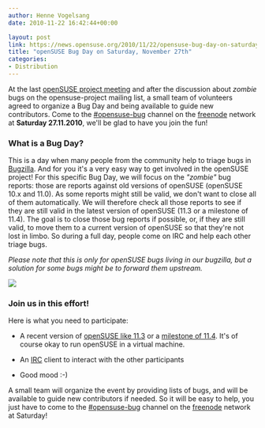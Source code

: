 ```yaml
---
author: Henne Vogelsang
date: 2010-11-22 16:42:44+00:00

layout: post
link: https://news.opensuse.org/2010/11/22/opensuse-bug-day-on-saturday-november-27th/
title: "openSUSE Bug Day on Saturday, November 27th"
categories:
- Distribution
---
```

At the last [openSUSE project meeting](http://community.opensuse.org/meetings/opensuse-project/2010/opensuse-project.2010-11-17-16.08.html) and after the discussion about _zombie_ bugs on the opensuse-project mailing list, a small team of volunteers agreed to organize a Bug Day and being available to guide new contributors. Come to the [#opensuse-bug](irc://irc.freenode.net/opensuse-bug) channel on the [freenode](http://freenode.net) network at **Saturday 27.11.2010**, we'll be glad to have you join the fun!

<!-- more -->


### What is a Bug Day?


This is a day when many people from the community help to triage bugs in [Bugzilla](http://bugzilla.novell.com). And for you it's a very easy way to get involved in the openSUSE project! For this specific Bug Day, we will focus on the _"zombie"_ bug reports: those are reports against old versions of openSUSE (openSUSE 10.x and 11.0). As some reports might still be valid, we don't want to close all of them automatically. We will therefore check all those reports to see if they are still valid in the latest version of openSUSE (11.3 or a milestone of 11.4). The goal is to close those bug reports if possible, or, if they are still valid, to move them to a current version of openSUSE so that they're not lost in limbo. So during a full day, people come on IRC and help each other triage bugs.

_Please note that this is only for openSUSE bugs living in our bugzilla, but a solution for some bugs might be to forward them upstream._

[![](http://upload.wikimedia.org/wikipedia/commons/7/7f/The_man_who_dressed_up_as_a_bug.jpg)](http://commons.wikimedia.org/wiki/File:The_man_who_dressed_up_as_a_bug.jpg)


### Join us in this effort!


Here is what you need to participate:



	
  * A recent version of [openSUSE like 11.3](http://software.opensuse.org/) or a [milestone of 11.4](http://software.opensuse.org/developer). It's of course okay to run openSUSE in a virtual machine.

	
  * An [IRC](http://www.irchelp.org/) client to interact with the other participants

	
  * Good mood :-)


A small team will organize the event by providing lists of bugs, and will be available to guide new contributors if needed. So it will be easy to help, you just have to come to the [#opensuse-bug](irc://irc.freenode.net/opensuse-bug) channel on the [freenode](http://freenode.net) network at Saturday!		
